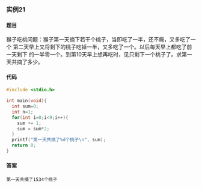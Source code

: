 ### 实例21

#### 题目

猴子吃桃问题：猴子第一天摘下若干个桃子，当即吃了一半，还不瘾，又多吃了一个 第二天早上又将剩下的桃子吃掉一半，又多吃了一个。以后每天早上都吃了前一天剩下 的一半零一个。到第10天早上想再吃时，见只剩下一个桃子了。求第一天共摘了多少。

#### 代码

```c
#include <stdio.h>

int main(void){
  int sum=0;
  int n=1;
  for(int i=0;i<9;i++){
    sum += 1;
    sum = sum*2;
  }
  printf("第一天共摘了%d个桃子\n", sum);
  return 0;
}
```

#### 答案

```
第一天共摘了1534个桃子
```
